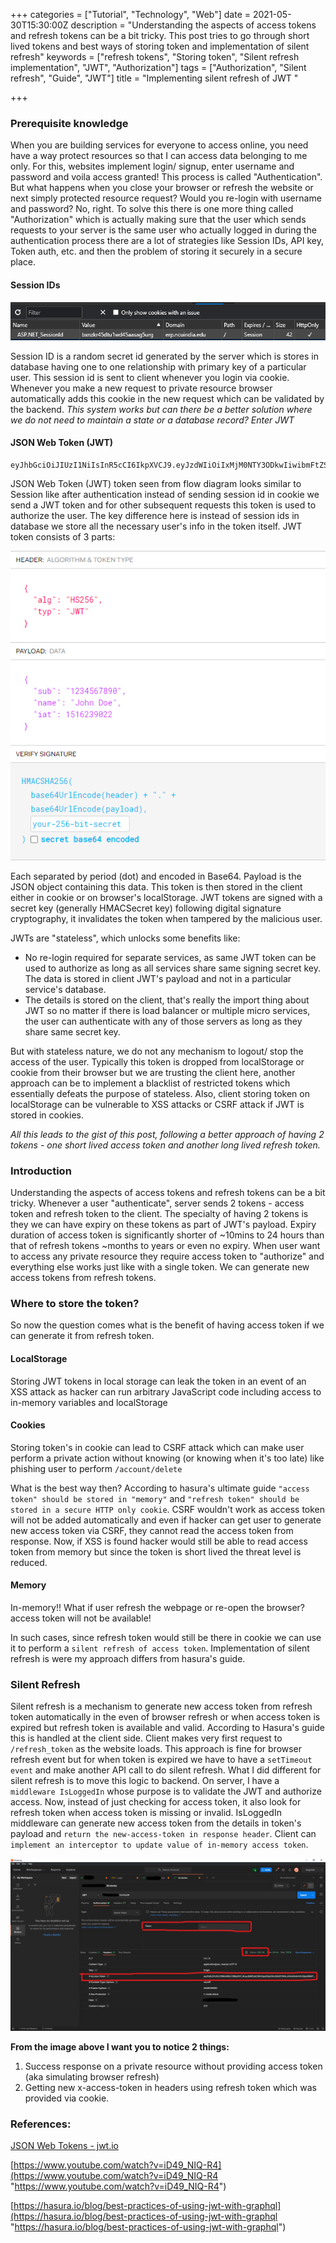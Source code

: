 +++
categories = ["Tutorial", "Technology", "Web"]
date = 2021-05-30T15:30:00Z
description = "Understanding the aspects of access tokens and refresh tokens can be a bit tricky. This post tries to go through short lived tokens and best ways of storing token and implementation of silent refresh"
keywords = ["refresh tokens", "Storing token", "Silent refresh implementation", "JWT", "Authorization"]
tags = ["Authorization", "Silent refresh", "Guide", "JWT"]
title = "Implementing silent refresh of JWT  "

+++
### Prerequisite knowledge

When you are building services for everyone to access online, you need have a way protect resources so that I can access data belonging to me only. For this, websites implement login/ signup, enter username and password and voila access granted! This process is called "Authentication". But what happens when you close your browser or refresh the website or next simply protected resource request? Would you re-login with username and password? No, right. To solve this there is one more thing called "Authorization" which is actually making sure that the user which sends requests to your server is the same user who actually logged in during the authentication process there are a lot of strategies like Session IDs, API key, Token auth, etc. and then the problem of storing it securely in a secure place.

#### Session IDs

![](/img/screenshot-2021-05-31-021412.png)

Session ID is a random secret id generated by the server which is stores in database having one to one relationship with primary key of a particular user. This session id is sent to client whenever you login via cookie. Whenever you make a new request to private resource browser automatically adds this cookie in the new request which can be validated by the backend. _This system works but can there be a better solution where we do not need to maintain a state or a database record? Enter JWT_

#### JSON Web Token (JWT)

    eyJhbGciOiJIUzI1NiIsInR5cCI6IkpXVCJ9.eyJzdWIiOiIxMjM0NTY3ODkwIiwibmFtZSI6IkpvaG4gRG9lIiwiaWF0IjoxNTE2MjM5MDIyfQ.SflKxwRJSMeKKF2QT4fwpMeJf36POk6yJV_adQssw5c

JSON Web Token (JWT) token seen from flow diagram looks similar to Session like after authentication instead of sending session id in cookie we send a JWT token and for other subsequent requests this token is used to authorize the user. The key difference here is instead of session ids in database we store all the necessary user's info in the token itself. JWT token consists of 3 parts:

![](/img/screenshot-2021-05-31-021417.png)

Each separated by period (dot) and encoded in Base64. Payload is the JSON object containing this data. This token is then stored in the client either in cookie or on browser's localStorage. JWT tokens are signed with a secret key (generally HMACSecret key) following digital signature cryptography, it invalidates the token when tampered by the malicious user. 

JWTs are "stateless", which unlocks some benefits like:

* No re-login required for separate services, as same JWT token can be used to authorize as long as all services share same signing secret key. The data is stored in client JWT's payload and not in a particular service's database.
* The details is stored on the client, that's really the import thing about JWT so no matter if there is load balancer or multiple micro services, the user can authenticate with any of those servers as long as they share same secret key.

But with stateless nature, we do not any mechanism to logout/ stop the access of the user. Typically this token is dropped from localStorage or cookie from their browser but we are trusting the client here, another approach can be to implement a blacklist of restricted tokens which essentially defeats the purpose of stateless. Also, client storing token on localStorage can be vulnerable to XSS attacks or CSRF attack if JWT is stored in cookies. 

_All this leads to the gist of this post, following a better approach of having 2 tokens - one short lived access token and another long lived refresh token._

### Introduction

Understanding the aspects of access tokens and refresh tokens can be a bit tricky. Whenever a user "authenticate", server sends 2 tokens - access token and refresh token to the client. The specialty of having 2 tokens is they we can have expiry on these tokens as part of JWT's payload. Expiry duration of access token is significantly shorter of \~10mins to 24 hours than that of refresh tokens \~months to years or even no expiry. When user want to access any private resource they require access token to "authorize" and everything else works just like with a single token. We can generate new access tokens from refresh tokens. 

### Where to store the token?

So now the question comes what is the benefit of having access token if we can generate it from refresh token.

#### LocalStorage

Storing JWT tokens in local storage can leak the token in an event of an XSS attack as hacker can run arbitrary JavaScript code including access to in-memory variables and localStorage

#### Cookies

Storing token's in cookie can lead to CSRF attack which can make user perform a private action without knowing (or knowing when it's too late) like phishing user to perform `/account/delete`

What is the best way then? According to hasura's ultimate guide `"access token" should be stored in "memory"` and `"refresh token" should be stored in a secure HTTP only cookie`. CSRF wouldn't work as access token will not be added automatically and even if hacker can get user to generate new access token via CSRF, they cannot read the access token from response. Now, if XSS is found hacker would still be able to read access token from memory but since the token is short lived the threat level is reduced.

#### Memory

In-memory!! What if user refresh the webpage or re-open the browser? access token will not be available!

In such cases, since refresh token would still be there in cookie we can use it to perform a `silent refresh of access token`. Implementation of silent refresh is were my approach differs from hasura's guide.

### Silent Refresh

Silent refresh is a mechanism to generate new access token from refresh token automatically in the even of browser refresh or when access token is expired but refresh token is available and valid. According to Hasura's guide this is handled at the client side. Client makes very first request to `/refresh_token` as the website loads. This approach is fine for browser refresh event but for when token is expired we have to have a `setTimeout event` and make another API call to do silent refresh. What I did different for silent refresh is to move this logic to backend. On server, I have a `middleware IsLoggedIn` whose purpose is to validate the JWT and authorize access. Now, instead of just checking for access token, it also look for refresh token when access token is missing or invalid. IsLoggedIn middleware can generate new access token from the details in token's payload and `return the new-access-token in response header`. Client can `implement an interceptor to update value of in-memory access token`.

![](/img/inkedunknown_li.jpg)

**From the image above I want you to notice 2 things:**

1. Success response on a private resource without providing access token (aka simulating browser refresh)
2. Getting new x-access-token in headers using refresh token which was provided via cookie.

### References:

[JSON Web Tokens - jwt.io](https://jwt.io/)

[https://www.youtube.com/watch?v=iD49_NIQ-R4](https://www.youtube.com/watch?v=iD49_NIQ-R4 "https://www.youtube.com/watch?v=iD49_NIQ-R4") 

[https://hasura.io/blog/best-practices-of-using-jwt-with-graphql](https://hasura.io/blog/best-practices-of-using-jwt-with-graphql "https://hasura.io/blog/best-practices-of-using-jwt-with-graphql")